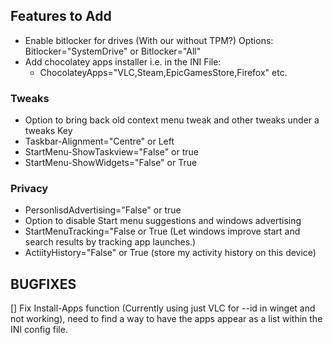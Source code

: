 
## Features to Add

- Enable bitlocker for drives (With our without TPM?) Options: Bitlocker="SystemDrive" or Bitlocker="All"
- Add chocolatey apps installer i.e. in the INI File:
  - ChocolateyApps="VLC,Steam,EpicGamesStore,Firefox" etc.

### Tweaks
- Option to bring back old context menu tweak and other tweaks under a tweaks Key
- Taskbar-Alignment="Centre" or Left
- StartMenu-ShowTaskview="False" or true
- StartMenu-ShowWidgets="False" or True

### Privacy
- PersonlisdAdvertising="False" or true
- Option to disable Start menu suggestions and windows advertising
- StartMenuTracking="False or True (Let windows improve start and search results by tracking app launches.)
- ActiityHistory="False" or True (store my activity history on this device)

## BUGFIXES
[] Fix Install-Apps function (Currently using just VLC for --id in winget and not working), need to find a way to have the apps appear as a list within the INI config file.

